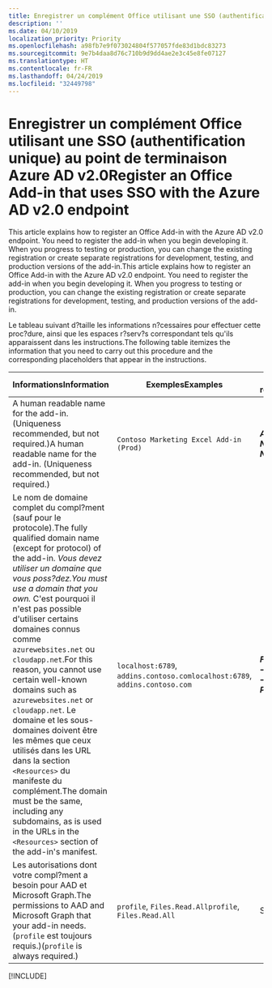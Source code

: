 ```yaml
---
title: Enregistrer un complément Office utilisant une SSO (authentification unique) au point de terminaison Azure AD v2.0
description: ''
ms.date: 04/10/2019
localization_priority: Priority
ms.openlocfilehash: a98fb7e9f073024804f577057fde83d1bdc83273
ms.sourcegitcommit: 9e7b4daa8d76c710b9d9dd4ae2e3c45e8fe07127
ms.translationtype: HT
ms.contentlocale: fr-FR
ms.lasthandoff: 04/24/2019
ms.locfileid: "32449798"
---
```

# <a name="register-an-office-add-in-that-uses-sso-with-the-azure-ad-v20-endpoint"></a><span data-ttu-id="6b0b5-102">Enregistrer un complément Office utilisant une SSO (authentification unique) au point de terminaison Azure AD v2.0</span><span class="sxs-lookup"><span data-stu-id="6b0b5-102">Register an Office Add-in that uses SSO with the Azure AD v2.0 endpoint</span></span>

<span data-ttu-id="6b0b5-p101">This article explains how to register an Office Add-in with the Azure AD v2.0 endpoint. You need to register the add-in when you begin developing it. When you progress to testing or production, you can change the existing registration or create separate registrations for development, testing, and production versions of the add-in.</span><span class="sxs-lookup"><span data-stu-id="6b0b5-p101">This article explains how to register an Office Add-in with the Azure AD v2.0 endpoint. You need to register the add-in when you begin developing it. When you progress to testing or production, you can change the existing registration or create separate registrations for development, testing, and production versions of the add-in.</span></span>

<span data-ttu-id="6b0b5-106">Le tableau suivant d?taille les informations n?cessaires pour effectuer cette proc?dure, ainsi que les espaces r?serv?s correspondant tels qu'ils apparaissent dans les instructions.</span><span class="sxs-lookup"><span data-stu-id="6b0b5-106">The following table itemizes the information that you need to carry out this procedure and the corresponding placeholders that appear in the instructions.</span></span>

|<span data-ttu-id="6b0b5-107">Informations</span><span class="sxs-lookup"><span data-stu-id="6b0b5-107">Information</span></span>  |<span data-ttu-id="6b0b5-108">Exemples</span><span class="sxs-lookup"><span data-stu-id="6b0b5-108">Examples</span></span>  |<span data-ttu-id="6b0b5-109">Espace réservé</span><span class="sxs-lookup"><span data-stu-id="6b0b5-109">Placeholder</span></span>  |
|---------|---------|---------|
|<span data-ttu-id="6b0b5-p102">A human readable name for the add-in. (Uniqueness recommended, but not required.)</span><span class="sxs-lookup"><span data-stu-id="6b0b5-p102">A human readable name for the add-in. (Uniqueness recommended, but not required.)</span></span>|`Contoso Marketing Excel Add-in (Prod)`|<span data-ttu-id="6b0b5-112">**$ADD-IN-NAME$**</span><span class="sxs-lookup"><span data-stu-id="6b0b5-112">**$ADD-IN-NAME$**</span></span>|
|<span data-ttu-id="6b0b5-113">Le nom de domaine complet du compl?ment (sauf pour le protocole).</span><span class="sxs-lookup"><span data-stu-id="6b0b5-113">The fully qualified domain name (except for protocol) of the add-in.</span></span> <span data-ttu-id="6b0b5-114">*Vous devez utiliser un domaine que vous poss?dez.*</span><span class="sxs-lookup"><span data-stu-id="6b0b5-114">*You must use a domain that you own.*</span></span> <span data-ttu-id="6b0b5-115">C'est pourquoi il n'est pas possible d'utiliser certains domaines connus comme `azurewebsites.net` ou `cloudapp.net`.</span><span class="sxs-lookup"><span data-stu-id="6b0b5-115">For this reason, you cannot use certain well-known domains such as `azurewebsites.net` or `cloudapp.net`.</span></span> <span data-ttu-id="6b0b5-116">Le domaine et les sous-domaines doivent être les mêmes que ceux utilisés dans les URL dans la section `<Resources>` du manifeste du complément.</span><span class="sxs-lookup"><span data-stu-id="6b0b5-116">The domain must be the same, including any subdomains, as is used in the URLs in the `<Resources>` section of the add-in's manifest.</span></span>|<span data-ttu-id="6b0b5-117">`localhost:6789`, `addins.contoso.com`</span><span class="sxs-lookup"><span data-stu-id="6b0b5-117">`localhost:6789`, `addins.contoso.com`</span></span>|<span data-ttu-id="6b0b5-118">**$FQDN-WITHOUT-PROTOCOL$**</span><span class="sxs-lookup"><span data-stu-id="6b0b5-118">**$FQDN-WITHOUT-PROTOCOL$**</span></span>|
|<span data-ttu-id="6b0b5-119">Les autorisations dont votre compl?ment a besoin pour AAD et Microsoft Graph.</span><span class="sxs-lookup"><span data-stu-id="6b0b5-119">The permissions to AAD and Microsoft Graph that your add-in needs.</span></span> <span data-ttu-id="6b0b5-120">(`profile` est toujours requis.)</span><span class="sxs-lookup"><span data-stu-id="6b0b5-120">(`profile` is always required.)</span></span>|<span data-ttu-id="6b0b5-121">`profile`, `Files.Read.All`</span><span class="sxs-lookup"><span data-stu-id="6b0b5-121">`profile`, `Files.Read.All`</span></span>|<span data-ttu-id="6b0b5-122">S/O</span><span class="sxs-lookup"><span data-stu-id="6b0b5-122">N/A</span></span>|

[!INCLUDE[](../includes/register-sso-add-in-aad-v2-include.md)]
